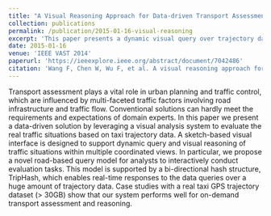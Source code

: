 ```yaml
---
title: "A Visual Reasoning Approach for Data-driven Transport Assessment on Urban Roads"
collection: publications
permalink: /publication/2015-01-16-visual-reasoning
excerpt: 'This paper presents a dynamic visual query over trajectory data on urban roads.'
date: 2015-01-16
venue: 'IEEE VAST 2014'
paperurl: 'https://ieeexplore.ieee.org/abstract/document/7042486'
citation: 'Wang F, Chen W, Wu F, et al. A visual reasoning approach for data-driven transport assessment on urban roads[C]//2014 IEEE Conference on Visual Analytics Science and Technology (VAST). IEEE, 2014: 103-112.'
---
```

Transport assessment plays a vital role in urban planning and traffic control, which are influenced by multi-faceted traffic factors involving road infrastructure and traffic flow. Conventional solutions can hardly meet the requirements and expectations of domain experts. In this paper we present a data-driven solution by leveraging a visual analysis system to evaluate the real traffic situations based on taxi trajectory data. A sketch-based visual interface is designed to support dynamic query and visual reasoning of traffic situations within multiple coordinated views. In particular, we propose a novel road-based query model for analysts to interactively conduct evaluation tasks. This model is supported by a bi-directional hash structure, TripHash, which enables real-time responses to the data queries over a huge amount of trajectory data. Case studies with a real taxi GPS trajectory dataset (> 30GB) show that our system performs well for on-demand transport assessment and reasoning.